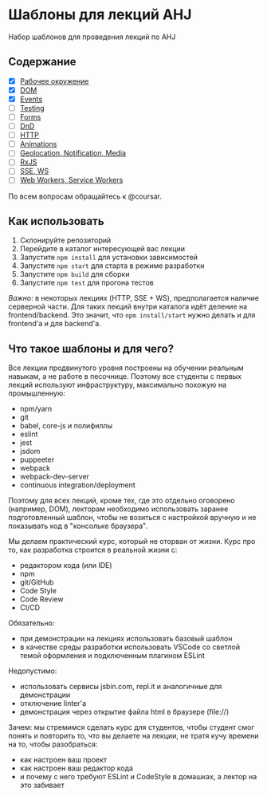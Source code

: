 # Шаблоны для лекций AHJ

Набор шаблонов для проведения лекций по AHJ

## Содержание

* [x] [Рабочее окружение](/workspace)
* [x] [DOM](/dom)
* [x] [Events](/events)
* [ ] [Testing](/testing)
* [ ] [Forms](/forms)
* [ ] [DnD](/dnd)
* [ ] [HTTP](/http)
* [ ] [Animations](/anim)
* [ ] [Geolocation, Notification, Media](/geo)
* [ ] [RxJS](/rxjs)
* [ ] [SSE, WS](/sse-ws)
* [ ] [Web Workers, Service Workers](/workers)

По всем вопросам обращайтесь к @coursar.

## Как использовать

1. Склонируйте репозиторий
1. Перейдите в каталог интересующей вас лекции
1. Запустите `npm install` для установки зависимостей
1. Запустите `npm start` для старта в режиме разработки
1. Запустите `npm build` для сборки
1. Запустите `npm test` для прогона тестов

*Важно*: в некоторых лекциях (HTTP, SSE + WS), предполагается наличие серверной части. Для таких лекций внутри каталога идёт деление на frontend/backend. Это значит, что `npm install/start` нужно делать и для frontend'а и для backend'а.


## Что такое шаблоны и для чего?

Все лекции продвинутого уровня построены на обучении реальным навыкам, а не работе в песочнице. Поэтому все студенты с первых лекций используют инфраструктуру, максимально похожую на промышленную:
* npm/yarn
* git
* babel, core-js и полифиллы
* eslint
* jest
* jsdom
* puppeeter
* webpack
* webpack-dev-server
* continuous integration/deployment

Поэтому для всех лекций, кроме тех, где это отдельно оговорено (например, DOM), лекторам необходимо использовать заранее подготовленный шаблон, чтобы не возиться с настройкой вручную и не показывать код в "консольке браузера".

Мы делаем практический курс, который не оторван от жизни. Курс про то, как разработка строится в реальной жизни с:
* редактором кода (или IDE)
* npm
* git/GitHub
* Code Style
* Code Review
* CI/CD

Обязательно:
* при демонстрации на лекциях использовать базовый шаблон
* в качестве среды разработки использовать VSCode со светлой темой оформления и подключенным плагином ESLint

Недопустимо:
* использовать сервисы jsbin.com, repl.it и аналогичные для демонстрации
* отключение linter'а
* демонстрация через открытие файла html в браузере (file://)

Зачем: мы стремимся сделать курс для студентов, чтобы студент смог понять и повторить то, что вы делаете на лекции, не тратя кучу времени на то, чтобы разобраться:
* как настроен ваш проект
* как настроен ваш редактор кода
* и почему с него требуют ESLint и CodeStyle в домашках, а лектор на это забивает
